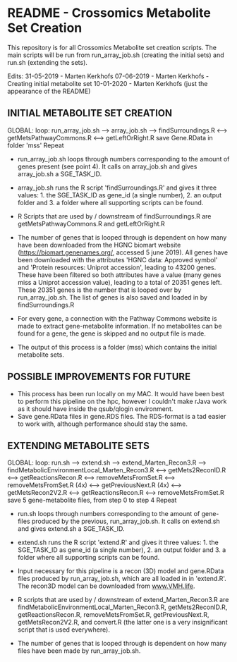 # README - Crossomics Metabolite Set Creation
This repository is for all Crossomics Metabolite set creation scripts. The main scripts will be run from run_array_job.sh (creating the initial sets) and run.sh (extending the sets).

Edits:
31-05-2019 - Marten Kerkhofs
07-06-2019 - Marten Kerkhofs - Creating initial metabolite set
10-01-2020 - Marten Kerkhofs (just the appearance of the README)


## INITIAL METABOLITE SET CREATION
GLOBAL: loop: run_array_job.sh 
		--> array_job.sh 
			--> findSurroundings.R 
				<--> getMetsPathwayCommons.R
					<--> getLeftOrRight.R
			save Gene.RData in folder 'mss'
	Repeat

* run_array_job.sh loops through numbers corresponding to the amount of genes present (see point 4). It calls on array_job.sh and gives array_job.sh a SGE_TASK_ID.

* array_job.sh runs the R script 'findSurroundings.R' and gives it three values: 1. the SGE_TASK_ID as gene_id (a single number), 2. an output folder and 3. a folder where all supporting scripts can be found. 

* R Scripts that are used by / downstream of findSurroundings.R are getMetsPathwayCommons.R and getLeftOrRight.R

* The number of genes that is looped through is dependent on how many have been downloaded from the HGNC biomart website (https://biomart.genenames.org/, accessed 5 june 2019). All genes have been downloaded with the attributes 'HGNC data: Approved symbol' and 'Protein resources: Uniprot accession', leading to 43200 genes. These have been filtered so both attributes have a value (many genes miss a Uniprot accession value), leading to a total of 20351 genes left. These 20351 genes is the number that is looped over by run_array_job.sh. The list of genes is also saved and loaded in by findSurroundings.R

* For every gene, a connection with the Pathway Commons website is made to extract gene-metabolite information. If no metabolites can be found for a gene, the gene is skipped and no output file is made.

* The output of this process is a folder (mss) which contains the initial metabolite sets. 


## POSSIBLE IMPROVEMENTS FOR FUTURE
* This process has been run locally on my MAC. It would have been best to perform this pipeline on the hpc, however I couldn't make rJava work as it should have inside the qsub/qlogin environment.
* Save gene.RData files in gene.RDS files. The RDS-format is a tad easier to work with, although performance should stay the same.




## EXTENDING METABOLITE SETS
GLOBAL: loop: run.sh
		--> extend.sh
			--> extend_Marten_Recon3.R
				--> findMetabolicEnvironmentLocal_Marten_Recon3.R
					<--> getMets2ReconID.R
					<--> getReactionsRecon.R
						<--> removeMetsFromSet.R
					<--> removeMetsFromSet.R (4x)
					<--> getPreviousNext.R (4x)
						<--> getMetsRecon2V2.R
						<--> getReactionsRecon.R
							<--> removeMetsFromSet.R
				save 5 gene-metabolite files, from step 0 to step 4
	Repeat
				
* run.sh loops through numbers corresponding to the amount of gene-files produced by the previous, run_array_job.sh. It calls on extend.sh and gives extend.sh a SGE_TASK_ID.

* extend.sh runs the R script 'extend.R' and gives it three values: 1. the SGE_TASK_ID as gene_id (a single number), 2. an output folder and 3. a folder where all supporting scripts can be found. 

* Input necessary for this pipeline is a recon (3D) model and gene.RData files produced by run_array_job.sh, which are all loaded in in 'extend.R'. The recon3D model can be downloaded from www.VMH.life.

* R scripts that are used by / downstream of extend_Marten_Recon3.R are findMetabolicEnvironmentLocal_Marten_Recon3.R, getMets2ReconID.R, getReactionsRecon.R, removeMetsFromSet.R, getPreviousNext.R, getMetsRecon2V2.R, and convert.R (the latter one is a very insignificant script that is used everywhere).

* The number of genes that is looped through is dependent on how many files have been made by run_array_job.sh.